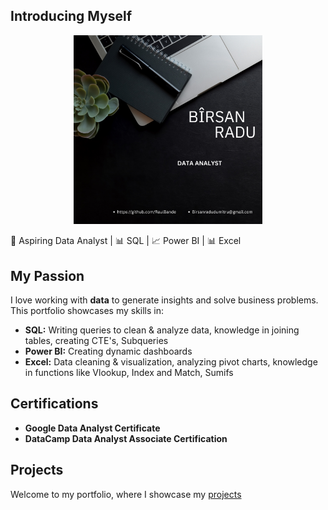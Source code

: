 ## Introducing Myself
<p align="center">
  <img src="https://github.com/RaulBande/RaulBande/blob/main/Birsan%20Radu.png?raw=true" width="60%" >
</p>
🚀 Aspiring Data Analyst | 📊 SQL | 📈 Power BI | 📊 Excel  

##  My Passion 
I love working with **data** to generate insights and solve business problems. This portfolio showcases my skills in:  
- **SQL:** Writing queries to clean & analyze data, knowledge in joining tables, creating CTE's, Subqueries 
- **Power BI:** Creating dynamic dashboards  
- **Excel:** Data cleaning & visualization, analyzing pivot charts, knowledge in functions like Vlookup, Index and Match, Sumifs

## Certifications 
- **Google Data Analyst Certificate**
- **DataCamp Data Analyst Associate Certification**

## Projects
Welcome to my portfolio, where I showcase my [projects](https://github.com/RaulBande/Projects.git)

